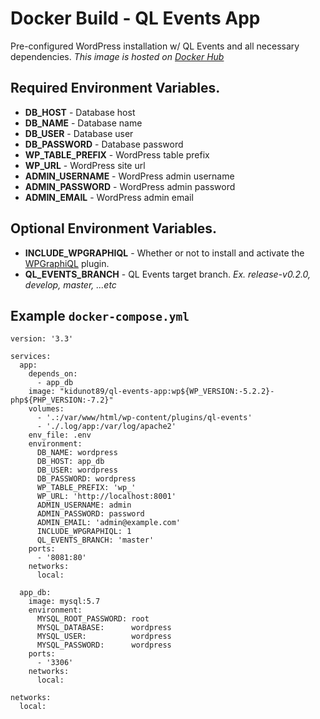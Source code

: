 # Docker Build - QL Events App
Pre-configured WordPress installation w/ QL Events and all necessary dependencies.
*This image is hosted on [Docker Hub](https://hub.docker.com/r/kidunot89/ql-events-app)*

## Required Environment Variables.
- **DB_HOST** - Database host
- **DB_NAME** - Database name
- **DB_USER** - Database user
- **DB_PASSWORD** - Database password
- **WP_TABLE_PREFIX** - WordPress table prefix
- **WP_URL** - WordPress site url
- **ADMIN_USERNAME** - WordPress admin username
- **ADMIN_PASSWORD** - WordPress admin password
- **ADMIN_EMAIL** - WordPress admin email

## Optional Environment Variables.
- **INCLUDE_WPGRAPHIQL** - Whether or not to install and activate the [WPGraphiQL](https://github.com/wp-graphql/wp-graphiql) plugin.
- **QL_EVENTS_BRANCH** - QL Events target branch. *Ex. release-v0.2.0, develop, master, ...etc*

## Example `docker-compose.yml`
```
version: '3.3'

services:
  app:
    depends_on:
      - app_db
    image: "kidunot89/ql-events-app:wp${WP_VERSION:-5.2.2}-php${PHP_VERSION:-7.2}"
    volumes:
      - '.:/var/www/html/wp-content/plugins/ql-events'
      - './.log/app:/var/log/apache2'
    env_file: .env
    environment:
      DB_NAME: wordpress
      DB_HOST: app_db
      DB_USER: wordpress
      DB_PASSWORD: wordpress
      WP_TABLE_PREFIX: 'wp_'
      WP_URL: 'http://localhost:8001'
      ADMIN_USERNAME: admin
      ADMIN_PASSWORD: password
      ADMIN_EMAIL: 'admin@example.com'
      INCLUDE_WPGRAPHIQL: 1
      QL_EVENTS_BRANCH: 'master'
    ports:
      - '8081:80'
    networks:
      local:

  app_db:
    image: mysql:5.7
    environment:
      MYSQL_ROOT_PASSWORD: root
      MYSQL_DATABASE:      wordpress
      MYSQL_USER:          wordpress
      MYSQL_PASSWORD:      wordpress
    ports:
      - '3306'
    networks:
      local:

networks:
  local:
```